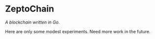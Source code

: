 # ZeptoChain

*A blockchain written in Go.*

Here are only some modest experiments. Need more work in the future.
